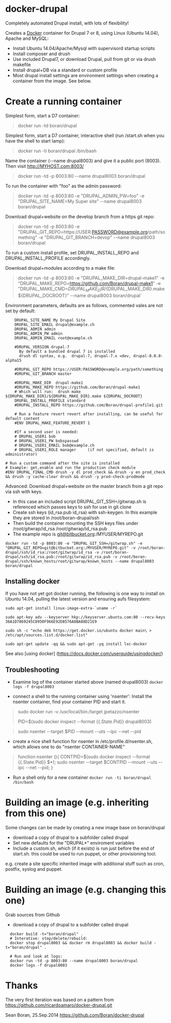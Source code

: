 docker-drupal
==============

Completely automated Drupal install, with lots of flexibility!

Creates a [Docker](http://docker.io) container for Drupal 7 or 8, using Linux (Ubuntu 14.04), Apache and MySQL:
- Install Ubuntu 14.04/Apache/Mysql with supervisord startup scripts
- Install composer and drush 
- Use included Drupal7, or download Drupal, pull from git or via drush makefile
- Install drupal+DB via a standard or custom profile
- Most drupal install settings are environment settings when creating a container from the image. See below.


# Create a running container

Simplest form, start a D7 container:
> docker run -td boran/drupal

Simplest form, start a D7 container, interactive shell (run /start.sh when you have the shell to start lamp):
> docker run -ti boran/drupal /bin/bash

Name the container (--name drupal8003) and give it a public port (8003).
Then visit http://MYHOST.com:8003/
> docker run -td -p 8003:80 --name drupal8003 boran/drupal

To run the container with "foo" as the admin password:
> docker run -td -p 8003:80 -e "DRUPAL_ADMIN_PW=foo" -e "DRUPAL_SITE_NAME=My Super site" --name drupal8003 boran/drupal

Download drupal+website on the develop branch from a https git repo:
> docker run -td -p 8003:80 -e "DRUPAL_GIT_REPO=https://USER:PASSWORD@example.org/path/something" -e "DRUPAL_GIT_BRANCH=devop" --name drupal8003 boran/drupal

To run a custom install profile, set DRUPAL_INSTALL_REPO and DRUPAL_INSTALL_PROFILE accordingly.

Download drupal+modules according to a make file:
> docker run -td -p 8003:80 -e "DRUPAL_MAKE_DIR=drupal-make1" -e "DRUPAL_MAKE_REPO=https://github.com/Boran/drupal-make1" -e "DRUPAL_MAKE_CMD=${DRUPAL_MAKE_DIR}/${DRUPAL_MAKE_DIR}.make ${DRUPAL_DOCROOT}" --name drupal8003 boran/drupal`

Environment parameters, defaults are as follows, commented vales are not set by default:
```
    DRUPAL_SITE_NAME My Drupal Site
    DRUPAL_SITE_EMAIL drupal@example.ch
    DRUPAL_ADMIN admin
    DRUPAL_ADMIN_PW admin
    DRUPAL_ADMIN_EMAIL root@example.ch

    #DRUPAL_VERSION drupal-7 
      By default a bundled drupal 7 is installed
      drush dl syntax, e.g.  drupal-7, drupal-7.x =dev, drupal-8.0.0-alpha15

    #DRUPAL_GIT_REPO https://USER:PASSWORD@example.org/path/something
    #DRUPAL_GIT_BRANCH master

    #DRUPAL_MAKE_DIR  drupal-make1
    #DRUPAL_MAKE_REPO https://github.com/Boran/drupal-make1
    # Which will run:  drush make ${DRUPAL_MAKE_DIR}/${DRUPAL_MAKE_DIR}.make ${DRUPAL_DOCROOT}
    DRUPAL_INSTALL_PROFILE standard
    #DRUPAL_INSTALL_REPO https://github.com/Boran/drupal-profile1.git

    # Run a feature revert revert after installing, can be useful for default content
    #ENV DRUPAL_MAKE_FEATURE_REVERT 1

    #If a second user is needed:
    # DRUPAL_USER1 bob
    # DRUPAL_USER1_PW bobspasswd
    # DRUPAL_USER1_EMAIL bob@example.ch
    # DRUPAL_USER1_ROLE manager     (if not specified, default is administrator)

# Run a custom command after the site is installed
# Example: get,enable and run the production check module
#ENV DRUPAL_FINAL_CMD drush -y dl prod_check && drush -y en prod_check && drush -y cache-clear drush && drush -y prod-check-prodmode
```

Advanced: 
Download drupal+website on the master branch from a git repo via ssh with keys. 
 * In this case an included script DRUPAL_GIT_SSH=/gitwrap.sh is referenced which passes keys to ssh for use in git clone
 * Create ssh keys (id_rsa.pub id_rsa) with ssh-keygen. In this example they are stored in /root/boran-drupal/ssh
 * Then build the container mounting the SSH keys files under /root/gitwrap/id_rsa /root/gitwrap/id_rsa.pub
 * The example repo is git@bitbucket.org:/MYUSER/MYREPO.git

`docker run -td -p 8003:80 -e "DRUPAL_GIT_SSH=/gitwrap.sh" -e "DRUPAL_GIT_REPO=git@bitbucket.org:/MYUSER/MYREPO.git" -v /root/boran-drupal/ssh/id_rsa:/root/gitwrap/id_rsa -v /root/boran-drupal/ssh/id_rsa.pub:/root/gitwrap/id_rsa.pub -v /root/boran-drupal/ssh/known_hosts/root/gitwrap/known_hosts --name drupal8003 boran/drupal`




## Installing docker 
If you have not yet got docker running, the following is one way to install on Ubuntu 14.04, pulling the latest version and ensuring aufs filesystem:
```
sudo apt-get install linux-image-extra-`uname -r`

sudo apt-key adv --keyserver hkp://keyserver.ubuntu.com:80 --recv-keys 36A1D7869245C8950F966E92D8576A8BA88D21E9

sudo sh -c "echo deb https://get.docker.io/ubuntu docker main\ > /etc/apt/sources.list.d/docker.list"

sudo apt-get update -qq && sudo apt-get -yq install lxc-docker
```
See also [using docker] (https://docs.docker.com/userguide/usingdocker/)


## Troubleshooting 
- Examine log of the container started above (named drupal8003)
  `docker logs -f drupal8003`

- connect a shell to the running container using 'nsenter': Install the nsenter container, find your container PID and start it.
> sudo docker run -v /usr/local/bin:/target jpetazzo/nsenter
>
> PID=$(sudo docker inspect --format {{.State.Pid}} drupal8003)

> sudo nsenter --target $PID --mount --uts --ipc --net --pid


- create a nice shell function for nsenter in /etc/profile.d/nsenter.sh, which allows one to do "nsenter CONTAINER-NAME"
> function nsenter (){
CONTPID=$(sudo docker inspect --format {{.State.Pid}} $*); sudo nsenter --target $CONTPID --mount --uts --ipc --net --pid; }


- Run a shell only for a new container
  `docker run -ti boran/drupal /bin/bash`


# Building an image (e.g. inheriting from this one)

Some changes can be made by creating a new image base on boran/drupal
 - download a copy of drupal to a subfolder called drupal
 - Set new defaults for the "DRUPAL*" enviroment variables  
 - Include a custom.sh, which (if it exists) is run just before the end of start.sh.
   this could be used to run puppet, or other provisioning tool.

e.g. create a site specific inherited image with additional stuff such as cron, postfix, syslog and puppet. 

# Building an image (e.g. changing this one)
  Grab sources from Github
 - download a copy of drupal to a subfolder called drupal
```
  docker build -t="boran/drupal" .
  # Interative: stop/delete/rebuild:
  docker stop drupal8003 && docker rm drupal8003 && docker build -t="boran/drupal" .

  # Run and look at logs:
  docker run -td -p 8003:80 --name drupal8003 boran/drupal
  docker logs -f drupal8003
```

# Thanks 
The very first iteration was based on a pattern from https://github.com/ricardoamaro/docker-drupal.git

Sean Boran, 25.Sep.2014  https://github.com/Boran/docker-drupal

